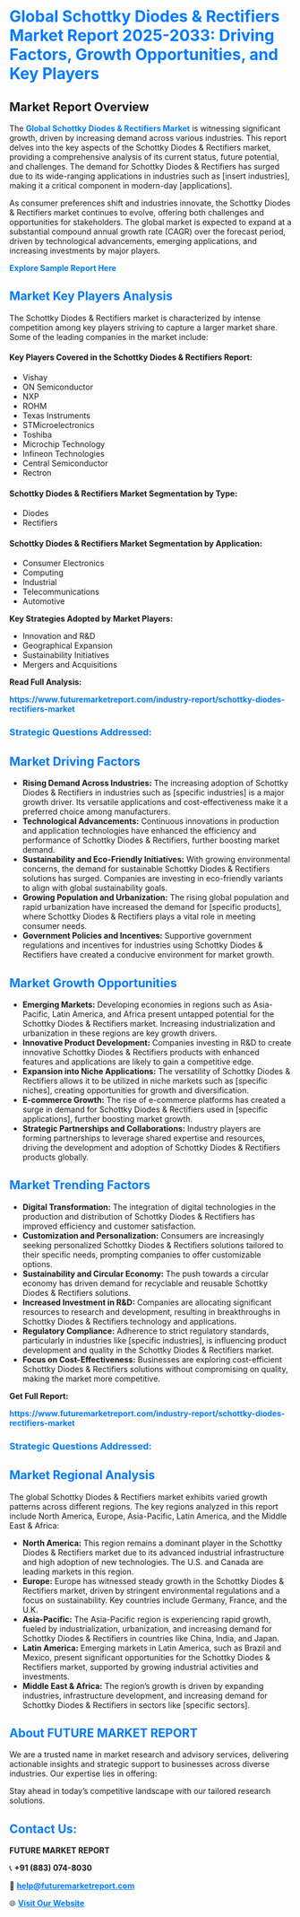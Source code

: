 <h1 style="color: #007BFF;">Global Schottky Diodes & Rectifiers Market Report 2025-2033: Driving Factors, Growth Opportunities, and Key Players</h1>

<section id="overview">
<h2>Market Report Overview</h2>
<p>The <a href="https://www.futuremarketreport.com/industry-report/schottky-diodes-rectifiers-market" style="color: #007BFF; text-decoration: none;"><strong>Global Schottky Diodes & Rectifiers Market</strong></a> is witnessing significant growth, driven by increasing demand across various industries. This report delves into the key aspects of the Schottky Diodes & Rectifiers market, providing a comprehensive analysis of its current status, future potential, and challenges. The demand for Schottky Diodes & Rectifiers has surged due to its wide-ranging applications in industries such as [insert industries], making it a critical component in modern-day [applications].</p>
<p>As consumer preferences shift and industries innovate, the Schottky Diodes & Rectifiers market continues to evolve, offering both challenges and opportunities for stakeholders. The global market is expected to expand at a substantial compound annual growth rate (CAGR) over the forecast period, driven by technological advancements, emerging applications, and increasing investments by major players.</p>
</section>

<section id="overview">
<p><a href="https://www.futuremarketreport.com/request-sample/reportId=92491" style="color: #007BFF; text-decoration: none;"><strong>Explore Sample Report Here</strong></a></p>
</section>

<section id="key-players">
<h2 style="color: #007BFF;">Market Key Players Analysis</h2>
<p>The Schottky Diodes & Rectifiers market is characterized by intense competition among key players striving to capture a larger market share. Some of the leading companies in the market include:</p>
<h4>Key Players Covered in the Schottky Diodes & Rectifiers Report:</h4>
<ul><li>Vishay</li><li>ON Semiconductor</li><li>NXP</li><li>ROHM</li><li>Texas Instruments</li><li>STMicroelectronics</li><li>Toshiba</li><li>Microchip Technology</li><li>Infineon Technologies</li><li>Central Semiconductor</li><li>Rectron</li></ul>
<h4>Schottky Diodes & Rectifiers Market Segmentation by Type:</h4>
<ul><li>Diodes</li><li>Rectifiers</li></ul>

<h4>Schottky Diodes & Rectifiers Market Segmentation by Application:</h4>
<ul><li>Consumer Electronics</li><li>Computing</li><li>Industrial</li><li>Telecommunications</li><li>Automotive</li></ul>
<p><strong>Key Strategies Adopted by Market Players:</strong></p>
<ul>
<li>Innovation and R&D</li>
<li>Geographical Expansion</li>
<li>Sustainability Initiatives</li>
<li>Mergers and Acquisitions</li>
</ul>
</section>

<section>
<p><strong>Read Full Analysis: </strong></p><a href="https://www.futuremarketreport.com/industry-report/schottky-diodes-rectifiers-market" style="color: #007BFF; text-decoration: none;"><strong>https://www.futuremarketreport.com/industry-report/schottky-diodes-rectifiers-market</strong></a>
<h3 style="color: #007BFF;">Strategic Questions Addressed:</h3>
</section>

<section id="driving-factors">
<h2 style="color: #007BFF;">Market Driving Factors</h2>
<ul>
<li><strong>Rising Demand Across Industries:</strong> The increasing adoption of Schottky Diodes & Rectifiers in industries such as [specific industries] is a major growth driver. Its versatile applications and cost-effectiveness make it a preferred choice among manufacturers.</li>
<li><strong>Technological Advancements:</strong> Continuous innovations in production and application technologies have enhanced the efficiency and performance of Schottky Diodes & Rectifiers, further boosting market demand.</li>
<li><strong>Sustainability and Eco-Friendly Initiatives:</strong> With growing environmental concerns, the demand for sustainable Schottky Diodes & Rectifiers solutions has surged. Companies are investing in eco-friendly variants to align with global sustainability goals.</li>
<li><strong>Growing Population and Urbanization:</strong> The rising global population and rapid urbanization have increased the demand for [specific products], where Schottky Diodes & Rectifiers plays a vital role in meeting consumer needs.</li>
<li><strong>Government Policies and Incentives:</strong> Supportive government regulations and incentives for industries using Schottky Diodes & Rectifiers have created a conducive environment for market growth.</li>
</ul>
</section>

<section id="growth-opportunities">
<h2 style="color: #007BFF;">Market Growth Opportunities</h2>
<ul>
<li><strong>Emerging Markets:</strong> Developing economies in regions such as Asia-Pacific, Latin America, and Africa present untapped potential for the Schottky Diodes & Rectifiers market. Increasing industrialization and urbanization in these regions are key growth drivers.</li>
<li><strong>Innovative Product Development:</strong> Companies investing in R&D to create innovative Schottky Diodes & Rectifiers products with enhanced features and applications are likely to gain a competitive edge.</li>
<li><strong>Expansion into Niche Applications:</strong> The versatility of Schottky Diodes & Rectifiers allows it to be utilized in niche markets such as [specific niches], creating opportunities for growth and diversification.</li>
<li><strong>E-commerce Growth:</strong> The rise of e-commerce platforms has created a surge in demand for Schottky Diodes & Rectifiers used in [specific applications], further boosting market growth.</li>
<li><strong>Strategic Partnerships and Collaborations:</strong> Industry players are forming partnerships to leverage shared expertise and resources, driving the development and adoption of Schottky Diodes & Rectifiers products globally.</li>
</ul>
</section>

<section id="trending-factors">
<h2 style="color: #007BFF;">Market Trending Factors</h2>
<ul>
<li><strong>Digital Transformation:</strong> The integration of digital technologies in the production and distribution of Schottky Diodes & Rectifiers has improved efficiency and customer satisfaction.</li>
<li><strong>Customization and Personalization:</strong> Consumers are increasingly seeking personalized Schottky Diodes & Rectifiers solutions tailored to their specific needs, prompting companies to offer customizable options.</li>
<li><strong>Sustainability and Circular Economy:</strong> The push towards a circular economy has driven demand for recyclable and reusable Schottky Diodes & Rectifiers solutions.</li>
<li><strong>Increased Investment in R&D:</strong> Companies are allocating significant resources to research and development, resulting in breakthroughs in Schottky Diodes & Rectifiers technology and applications.</li>
<li><strong>Regulatory Compliance:</strong> Adherence to strict regulatory standards, particularly in industries like [specific industries], is influencing product development and quality in the Schottky Diodes & Rectifiers market.</li>
<li><strong>Focus on Cost-Effectiveness:</strong> Businesses are exploring cost-efficient Schottky Diodes & Rectifiers solutions without compromising on quality, making the market more competitive.</li>
</ul>
</section>

<section>
<p><strong>Get Full Report: </strong></p><a href="https://www.futuremarketreport.com/industry-report/schottky-diodes-rectifiers-market" style="color: #007BFF; text-decoration: none;"><strong>https://www.futuremarketreport.com/industry-report/schottky-diodes-rectifiers-market</strong></a>
<h3 style="color: #007BFF;">Strategic Questions Addressed:</h3>
</section>


<section id="regional-analysis">
<h2 style="color: #007BFF;">Market Regional Analysis</h2>
<p>The global Schottky Diodes & Rectifiers market exhibits varied growth patterns across different regions. The key regions analyzed in this report include North America, Europe, Asia-Pacific, Latin America, and the Middle East & Africa:</p>
<ul>
<li><strong>North America:</strong> This region remains a dominant player in the Schottky Diodes & Rectifiers market due to its advanced industrial infrastructure and high adoption of new technologies. The U.S. and Canada are leading markets in this region.</li>
<li><strong>Europe:</strong> Europe has witnessed steady growth in the Schottky Diodes & Rectifiers market, driven by stringent environmental regulations and a focus on sustainability. Key countries include Germany, France, and the U.K.</li>
<li><strong>Asia-Pacific:</strong> The Asia-Pacific region is experiencing rapid growth, fueled by industrialization, urbanization, and increasing demand for Schottky Diodes & Rectifiers in countries like China, India, and Japan.</li>
<li><strong>Latin America:</strong> Emerging markets in Latin America, such as Brazil and Mexico, present significant opportunities for the Schottky Diodes & Rectifiers market, supported by growing industrial activities and investments.</li>
<li><strong>Middle East & Africa:</strong> The region’s growth is driven by expanding industries, infrastructure development, and increasing demand for Schottky Diodes & Rectifiers in sectors like [specific sectors].</li>
</ul>
</section>

<footer>
<h2 style="color: #007BFF;">About FUTURE MARKET REPORT</h2>
<p>We are a trusted name in market research and advisory services, delivering actionable insights and strategic support to businesses across diverse industries. Our expertise lies in offering:</p>

<p>Stay ahead in today’s competitive landscape with our tailored research solutions.</p>

<h2 style="color: #007BFF;">Contact Us:</h2>
<p><strong>FUTURE MARKET REPORT</strong></p>
<p>📞 <strong>+91 (883) 074-8030</strong></p>
<p>📧 <strong><a href="mailto:help@futuremarketreport.com" style="color: #007BFF;">help@futuremarketreport.com</a></strong></p>
<p>🌐 <strong><a href="https://www.futuremarketreport.com/" style="color: #007BFF;">Visit Our Website</a></strong></p>
</footer>